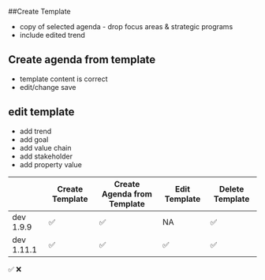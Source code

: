 ##Create Template
- copy of selected agenda - drop focus areas & strategic programs
- include edited trend 

## Create agenda from template
- template content is correct
- edit/change save

## edit template
- add trend
- add goal
- add value chain
- add stakeholder
- add property value


| | Create Template |  Create Agenda from Template | Edit Template|Delete Template |
|----|----|----|----|----|
|dev 1.9.9| :white_check_mark:|:white_check_mark:| NA | :white_check_mark:
|dev 1.11.1|:white_check_mark:|:white_check_mark:|:white_check_mark:|:white_check_mark:|



:white_check_mark:
:x:
